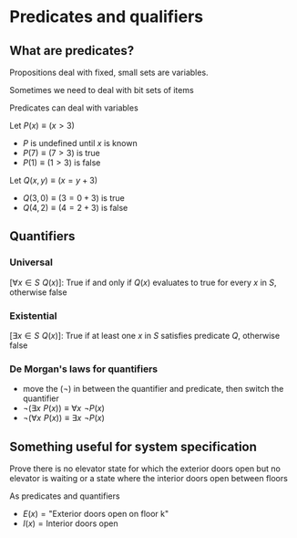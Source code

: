 # Predicates and qualifiers

## What are predicates?

Propositions deal with fixed, small sets are variables.

Sometimes we need to deal with bit sets of items

Predicates can deal with variables

Let $P(x) \equiv (x > 3)$

- $P$ is undefined until $x$ is known
- $P(7) \equiv (7 > 3)$ is true
- $P(1) \equiv (1 > 3)$ is false

Let $Q(x, y) \equiv (x = y + 3)$

- $Q(3, 0) \equiv (3 = 0 + 3)$ is true
- $Q(4, 2) \equiv (4 = 2 + 3)$ is false

## Quantifiers

### Universal

$[\forall x \in S \,\, Q(x)]$: True if and only if $Q(x)$ evaluates to true for every $x$ in $S$, otherwise false

### Existential

$[\exists x \in S \,\, Q(x)]$: True if at least one $x$ in $S$ satisfies predicate $Q$, otherwise false

### De Morgan's laws for quantifiers

- move the ($\neg$) in between the quantifier and predicate, then switch the quantifier
- $\neg(\exists x \,\, P(x)) \equiv \forall x \,\, \neg P(x)$
- $\neg(\forall x \,\, P(x)) \equiv \exists x \,\, \neg P(x)$

## Something useful for system specification

Prove there is no elevator state for which the exterior doors open but no elevator is waiting or a state where the interior doors open between floors

As predicates and quantifiers

- $E(x) = \text{"Exterior doors open on floor k"}$
- $I(x) = \text{Interior doors open}$
